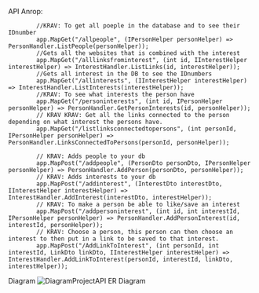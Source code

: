 API Anrop:

            //KRAV: To get all poeple in the database and to see their IDnumber
            app.MapGet("/allpeople", (IPersonHelper personHelper) => PersonHandler.ListPeople(personHelper));
            //Gets all the websites that is combined with the interest
            app.MapGet("/alllinksfrominterest", (int id, IInterestHelper interestHelper) => InterestHandler.ListLinks(id, interestHelper));
            //Gets all interest in the DB to see the IDnumbers
            app.MapGet("/allinterests", (IInterestHelper interestHelper) => InterestHandler.ListInterests(interestHelper));
            //KRAV: To see what interests the person have
            app.MapGet("/personinterests", (int id, IPersonHelper personHelper) => PersonHandler.GetPersonInterests(id, personHelper));
            // KRAV KRAV: Get all the links connected to the person depending on what interest the persons have.
            app.MapGet("/listlinksconnectedtopersons", (int personId, IPersonHelper personHelper) => PersonHandler.LinksConnectedToPersons(personId, personHelper));

            // KRAV: Adds people to your db
            app.MapPost("/addpeople", (PersonDto personDto, IPersonHelper personHelper) => PersonHandler.AddPerson(personDto, personHelper));
            // KRAV: Adds interests to your db
            app.MapPost("/addinterest", (InterestDto interestDto, IInterestHelper interestHelper) => InterestHandler.AddInterest(interestDto, interestHelper));
            // KRAV: To make a person be able to like/save an interest
            app.MapPost("/addpersoninterest", (int id, int interestId, IPersonHelper personHelper) => PersonHandler.AddPersonInterest(id, interestId, personHelper));
            // KRAV: Choose a person, this person can then choose an interest to then put in a link to be saved to that interest.
            app.MapPost("/AddLinkToInterest", (int personId, int interestId, LinkDto linkDto, IInterestHelper interestHelper) => InterestHandler.AddLinkToInterest(personId, interestId, linkDto, interestHelper));
            






Diagram
![DiagramProjectAPI](https://github.com/Shakejelly/APIProject/assets/110773165/3b59888d-1728-45fa-8911-c8a1959a7872)
ER Diagram

